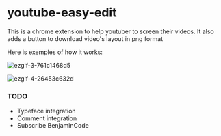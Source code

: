 # youtube-easy-edit

This is a chrome extension to help youtuber to screen their videos.
It also adds a button to download video's layout in png format


Here is exemples of how it works:

![ezgif-3-761c1468d5](https://user-images.githubusercontent.com/18116873/174439944-e6af119e-a37c-4735-87e3-b98af3a73086.gif)


![ezgif-4-26453c632d](https://user-images.githubusercontent.com/18116873/174494752-f8ab2f7b-eb6b-4f6b-8704-a090ecf1b52b.gif)



### TODO

- Typeface integration
- Comment integration
- Subscribe BenjaminCode
